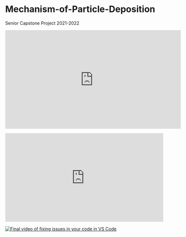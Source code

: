 # Mechanism-of-Particle-Deposition
Senior Capstone Project 2021-2022

<p align="center">
<iframe width="560" height="315" src="https://www.youtube.com/embed/nuajtc9fk5U" title="YouTube video player" frameborder="0" allow="accelerometer; autoplay; clipboard-write; encrypted-media; gyroscope; picture-in-picture" allowfullscreen></iframe>
</p>


<div class="embed-container">
    <iframe width="640" height="390" 
    src="https://www.youtube.com/embed/nuajtc9fk5U" 
    frameborder="0" allowfullscreen></iframe>
</div>
<style>
.embed-container {
  position: relative;
  padding-bottom: 56.25%;
  height: 0;
  overflow: hidden;
  max-width: 100%;
}
.embed-container iframe,
.embed-container object,
.embed-container embed {
  position: absolute;
  top: 0;
  left: 0;
  width: 100%;
  height: 100%;
}
</style>


[![Final video of fixing issues in your code in VS Code](https://www.youtube.com/embed/nuajtc9fk5U/maxresdefault.jpg)](https://www.youtube.com/embed/nuajtc9fk5U)
